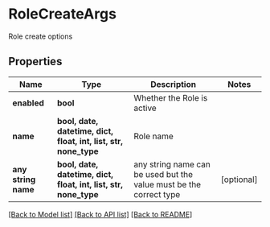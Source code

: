 # RoleCreateArgs

Role create options

## Properties
Name | Type | Description | Notes
------------ | ------------- | ------------- | -------------
**enabled** | **bool** | Whether the Role is active | 
**name** | **bool, date, datetime, dict, float, int, list, str, none_type** | Role name | 
**any string name** | **bool, date, datetime, dict, float, int, list, str, none_type** | any string name can be used but the value must be the correct type | [optional]

[[Back to Model list]](../README.md#documentation-for-models) [[Back to API list]](../README.md#documentation-for-api-endpoints) [[Back to README]](../README.md)


